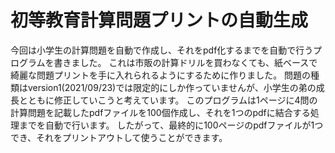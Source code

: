 # 初等教育計算問題プリントの自動生成

今回は小学生の計算問題を自動で作成し、それをpdf化するまでを自動で行うプログラムを書きました。
これは市販の計算ドリルを買わなくても、紙ベースで綺麗な問題プリントを手に入れられるようにするために作りました。
問題の種類はversion1(2021/09/23)では限定的にしか作っていませんが、小学生の弟の成長とともに修正していこうと考えています。
このプログラムは1ページに4問の計算問題を記載したpdfファイルを100個作成し、それを1つのpdfに結合する処理までを自動で行います。
したがって、最終的に100ページのpdfファイルが1つでき、それをプリントアウトして使うことができます。



